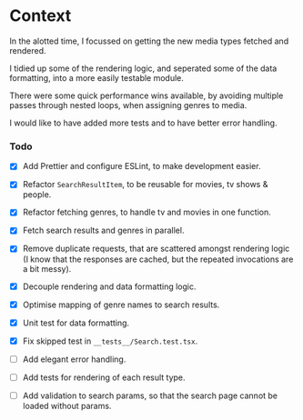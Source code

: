 # Context

In the alotted time, I focussed on getting the new media types fetched and rendered.

I tidied up some of the rendering logic, and seperated some of the data formatting, into a more easily testable module.

There were some quick performance wins available, by avoiding multiple passes through nested loops, when assigning genres to media.

I would like to have added more tests and to have better error handling.


### Todo
- [x] Add Prettier and configure ESLint, to make development easier.
- [x] Refactor `SearchResultItem`, to be reusable for movies, tv shows & people.
- [x] Refactor fetching genres, to handle tv and movies in one function.
- [x] Fetch search results and genres in parallel.
- [x] Remove duplicate requests, that are scattered amongst rendering logic (I know that the responses are cached, but the repeated invocations are a bit messy).
- [x] Decouple rendering and data formatting logic.
- [x] Optimise mapping of genre names to search results.
- [x] Unit test for data formatting.
- [x] Fix skipped test in `__tests__/Search.test.tsx`.


- [ ] Add elegant error handling.
- [ ] Add tests for rendering of each result type.
- [ ] Add validation to search params, so that the search page cannot be loaded without params.

